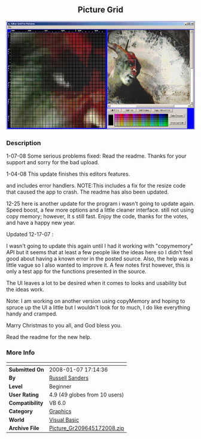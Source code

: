 ﻿<div align="center">

## Picture Grid

<img src="PIC200712251932556491.GIF">
</div>

### Description

1-07-08 Some serious problems fixed: Read the readme. Thanks for your support and sorry for the bad upload.

1-04-08 This update finishes this editors features.

and includes error handlers. NOTE:This includes a fix for the resize code that caused the app to crash. The readme has also been updated.

12-25 here is another update for the program i wasn't going to update again. Speed boost, a few more options and a little cleaner interface. still not using copy memory; however, It s still fast. Enjoy the code, thanks for the votes, and have a happy new year.

Updated 12-17-07 :

I wasn't going to update this again until I had it working with "copymemory" API but it seems that at least a few people like the ideas here so I didn&#8217;t feel good about having a known error in the posted source. Also, the help was a little vague so I also wanted to improve it. A few notes first however, this is only a test app for the functions presented in the source.

The UI leaves a lot to be desired when it comes to looks and usability but the ideas work.

Note: I am working on another version using copyMemory and hoping to spruce up the UI a little but I wouldn't look for to much, I do like everything handy and cramped.

Marry Christmas to you all, and God bless you.

Read the readme for the new help.
 
### More Info
 


<span>             |<span>
---                |---
**Submitted On**   |2008-01-07 17:14:36
**By**             |[Russell Sanders](https://github.com/Planet-Source-Code/PSCIndex/blob/master/ByAuthor/russell-sanders.md)
**Level**          |Beginner
**User Rating**    |4.9 (49 globes from 10 users)
**Compatibility**  |VB 6\.0
**Category**       |[Graphics](https://github.com/Planet-Source-Code/PSCIndex/blob/master/ByCategory/graphics__1-46.md)
**World**          |[Visual Basic](https://github.com/Planet-Source-Code/PSCIndex/blob/master/ByWorld/visual-basic.md)
**Archive File**   |[Picture\_Gr209645172008\.zip](https://github.com/Planet-Source-Code/russell-sanders-picture-grid__1-69729/archive/master.zip)








